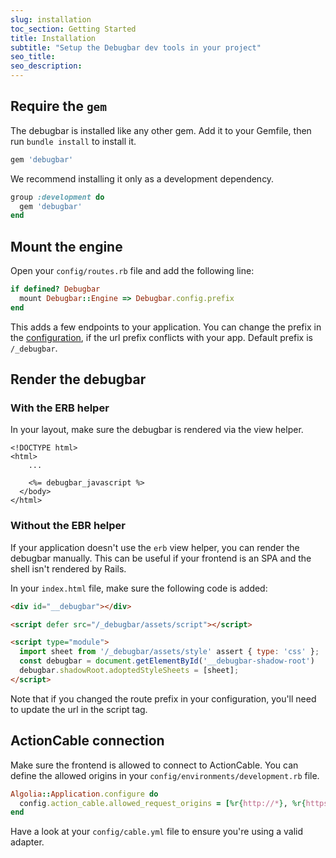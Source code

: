 ```yaml
---
slug: installation
toc_section: Getting Started
title: Installation
subtitle: "Setup the Debugbar dev tools in your project"
seo_title: 
seo_description: 
---
```


## Require the `gem`

The debugbar is installed like any other gem. Add it to your Gemfile, then run `bundle install` to install it.

```ruby
gem 'debugbar'
```
We recommend installing it only as a development dependency.

```ruby
group :development do
  gem 'debugbar'
end
```

## Mount the engine

Open your `config/routes.rb` file and add the following line:

```ruby
if defined? Debugbar
  mount Debugbar::Engine => Debugbar.config.prefix
end
```

This adds a few endpoints to your application. You can change the prefix in the [configuration](/docs/configuration), if the url prefix conflicts with your app. Default prefix is `/_debugbar`.

## Render the debugbar

### With the ERB helper

In your layout, make sure the debugbar is rendered via the view helper.

```erb
<!DOCTYPE html>
<html>
    ...
    
    <%= debugbar_javascript %>
  </body>
</html>
```

### Without the EBR helper

If your application doesn't use the `erb` view helper, you can render the debugbar manually. This can be useful if your frontend is an SPA and the shell isn't rendered by Rails.

In your `index.html` file, make sure the following code is added:

```html
<div id="__debugbar"></div>

<script defer src="/_debugbar/assets/script"></script>

<script type="module">
  import sheet from '/_debugbar/assets/style' assert { type: 'css' };
  const debugbar = document.getElementById('__debugbar-shadow-root')
  debugbar.shadowRoot.adoptedStyleSheets = [sheet];
</script>
```

Note that if you changed the route prefix in your configuration, you'll need to update the url in the script tag.

## ActionCable connection

Make sure the frontend is allowed to connect to ActionCable. You can define the allowed origins in your `config/environments/development.rb` file.

```ruby
Algolia::Application.configure do
  config.action_cable.allowed_request_origins = [%r{http://*}, %r{https://*}]
end
```

Have a look at your `config/cable.yml` file to ensure you're using a valid adapter.
